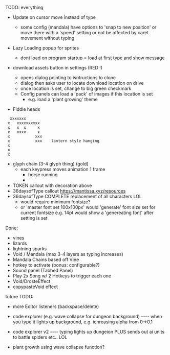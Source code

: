 

TODO: everything

- Update on cursor move instead of type
   - some config (mandala) have options to 'snap to new position' or move there with a 'speed' setting
     or not be affected by caret movement without typing

- Lazy Loading popup for sprites
   - dont load on program startup
   = load at first type and show message  

-  download assets button in settings (RED !)
   -  opens dialog pointing to isntructions to clone
   -  dialog then asks user to locate download location on drive
   -  once location is set, change to big green checkmark
   - Config panels can load a 'pack' of images if this location is set
      - e.g. load a 'plant growing' theme 

 

- Fiddle heads
```
  xxxxxxx
 x   xxxxxxxxxx
 x   x  x     x
 x   xxxx     x
 x           xxx
 x           xxx    lantern style hanging
 x
 x
 x
 ```
- glyph chain (3-4 glyph thing) (gold)
   -  each keypress moves animation 1 frame
      - horse running
      - 
- TOKEN callout with decoration above
- 36daysofType callout https://mantissa.xyz/resources
- 36daysofType COMPLETE replacement of all characters LOL
   - would require minimum fontsize?
   - or 'master font set 100x100px' would 'generate' font
   size set for current fontsize e.g. 14pt
   would show a 'genereating font' after setting is set

Done;
- vines
- lizards
- lightning sparks
- Void / Mandala  (max 3-4 layers as typing increases)
- Mandala Chains based off Vine
- hotkey to activate (bonus: configurable?)
- Sound panel (Tabbed Panel)
- Play 2x Song w/ 2 Hotkeys to trigger each one
- Void/DrosteEffect
- copypasteVoid effect


future TODO:
- more Editor listeners (backspace/delete)     

- code explorer (e.g. wave collapse for dungeon background)
---- when you type it lights up background, e.g. icnreasing alpha from 0->0.1

- code explorer v2 
---- typing lights up dungeion PLUS sends out ai units to battle spiders etc.. LOL
 
- plant growth using wave collapse function?